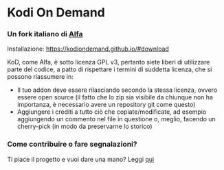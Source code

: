 # Kodi On Demand
### Un fork italiano di [Alfa](https://github.com/alfa-addon)

Installazione: https://kodiondemand.github.io/#download

KoD, come Alfa, è sotto licenza GPL v3, pertanto siete liberi di utilizzare parte del codice, a patto di rispettare i termini di suddetta licenza, che si possono riassumere in: 
 
- Il tuo addon deve essere rilasciando secondo la stessa licenza, ovvero essere open source (il fatto che lo zip sia visibile da chiunque non ha importanza, è necessario avere un repository git come questo) 
- Aggiungere i crediti a tutto ciò che copiate/modificate, ad esempio aggiungendo un commento nel file in questione o, meglio, facendo un cherry-pick (in modo da preservarne lo storico)

### Come contribuire o fare segnalazioni?
Ti piace il progetto e vuoi dare una mano? Leggi [qui](https://github.com/kodiondemand/addon/blob/master/CONTRIBUTING.md)


